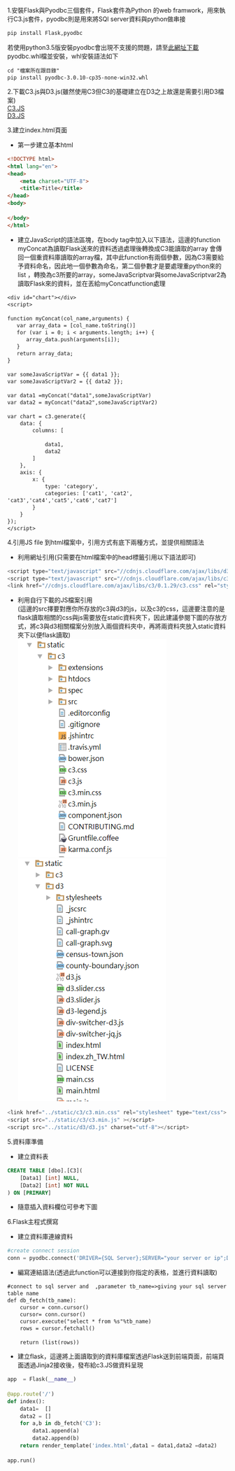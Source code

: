 1.安裝Flask與Pyodbc三個套件，Flask套件為Python 的web framwork，用來執行C3.js套件，pyodbc則是用來將SQl server資料與python做串接    
```python
pip install Flask,pyodbc
```    
若使用python3.5版安裝pyodbc會出現不支援的問題，請至[此網址下載](http://www.lfd.uci.edu/~gohlke/pythonlibs/#pyodbc)pyodbc.whl檔並安裝，whl安裝語法如下
```
cd "檔案所在跟目錄"
pip install pyodbc-3.0.10-cp35-none-win32.whl
```

2.下載C3.js與D3.js(雖然使用C3但C3的基礎建立在D3之上故還是需要引用D3檔案)    
[C3.JS](https://github.com/c3js/c3/archive/0.4.11.zip)    
[D3.JS](https://github.com/d3/d3/releases/download/v4.2.6/d3.zip)

3.建立index.html頁面
+  第一步建立基本html
```html
<!DOCTYPE html>
<html lang="en">
<head>
    <meta charset="UTF-8">
    <title>Title</title>
</head>
<body>

</body>
</html>
```   
+   建立JavaScript的語法區塊，在body tag中加入以下語法，這邊的function   myConcat為讀取Flask送來的資料透過處理後轉換成C3能讀取的array
    會傳回一個重資料庫讀取的array檔，其中此function有兩個參數，因為C3需要給予資料命名，因此地一個參數為命名，第二個參數才是要處理重python來的list
    ，轉換為c3所要的array，someJavaScriptvar與someJavaScriptvar2為讀取Flask來的資料，並在丟給myConcatfunction處理
```
<div id="chart"></div>
<script>

function myConcat(col_name,arguments) {
   var array_data = [col_name.toString()]
   for (var i = 0; i < arguments.length; i++) {
      array_data.push(arguments[i]);
   }
   return array_data;
}

var someJavaScriptVar = {{ data1 }};
var someJavaScriptVar2 = {{ data2 }};

var data1 =myConcat("data1",someJavaScriptVar)
var data2 = myConcat("data2",someJavaScriptVar2)

var chart = c3.generate({
    data: {
        columns: [

            data1,
            data2
        ]
    },
    axis: {
        x: {
            type: 'category',
            categories: ['cat1', 'cat2', 'cat3','cat4','cat5','cat6','cat7']
        }
    }
});
</script>
```

4.引用JS file 到html檔案中，引用方式有底下兩種方式，並提供相關語法
+  利用網址引用(只需要在html檔案中的head標籤引用以下語法即可)
```JavaScript
<script type="text/javascript" src="//cdnjs.cloudflare.com/ajax/libs/d3/3.4.11/d3.js"></script>
<script type="text/javascript" src="//cdnjs.cloudflare.com/ajax/libs/c3/0.1.29/c3.js"></script>
<link href="//cdnjs.cloudflare.com/ajax/libs/c3/0.1.29/c3.css" rel="stylesheet" type="text/css">
```
+  利用自行下載的JS檔案引用   
(這邊的src擇要對應你所存放的c3與d3的js，以及c3的css，這邊要注意的是flask讀取相關的css與js需要放在static資料夾下，因此建議參閱下圖的存放方式，將c3與d3相關檔案分別放入兩個資料夾中，再將兩資料夾放入static資料夾下以便flask讀取)   
![C3路徑圖](https://raw.githubusercontent.com/xxxxsars/C3_example/master/pic/c3_path.png)
![D3路徑圖](https://github.com/xxxxsars/C3_example/blob/master/pic/D3_path.png?raw=true)
```JavaScript
<link href="../static/c3/c3.min.css" rel="stylesheet" type="text/css">
<script src="../static/c3/c3.min.js" ></script>
<script src="../static/d3/d3.js" charset="utf-8"></script>
```

5.資料庫準備   
+   建立資料表
```SQL
CREATE TABLE [dbo].[C3](
	[Data1] [int] NULL,
	[Data2] [int] NOT NULL
) ON [PRIMARY]
```
+  隨意插入資料欄位可參考下圖


6.Flask主程式撰寫
+  建立資料庫連線資料
```python
#create connect session
conn = pyodbc.connect('DRIVER={SQL Server};SERVER="your server or ip";DATABASE="Database name";UID="user name";PWD="password"')
```
+  編寫連結語法(透過此function可以連接到你指定的表格，並進行資料讀取)
```
#connect to sql server and  ,parameter tb_name=>giving your sql server table name
def db_fetch(tb_name):
    cursor = conn.cursor()
    cursor= conn.cursor()
    cursor.execute("select * from %s"%tb_name)
    rows = cursor.fetchall()

    return (list(rows))
```

+  建立flask，這邊將上面讀取到的資料庫檔案透過Flask送到前端頁面，前端頁面透過Jinja2接收後，發布給c3.JS做資料呈現
```python
app  = Flask(__name__)

@app.route('/')
def index():
    data1=  []
    data2 = []
    for a,b in db_fetch('C3'):
        data1.append(a)
        data2.append(b)
    return render_template('index.html',data1 = data1,data2 =data2)

app.run()
```
